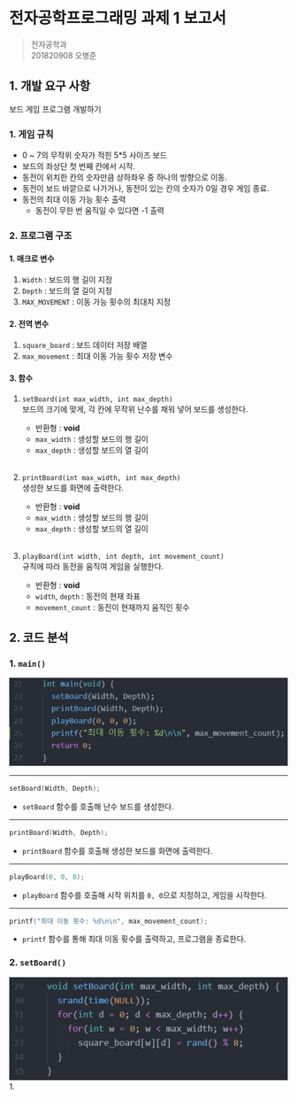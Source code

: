 전자공학프로그래밍 과제 1 보고서
=============================
> 전자공학과  
201820908 오병준  

## 1. 개발 요구 사항  
보드 게임 프로그램 개발하기  

### 1. 게임 규칙
* 0 ~ 7의 무작위 숫자가 적힌 5*5 사이즈 보드
* 보드의 좌상단 첫 번째 칸에서 시작.
* 동전이 위치한 칸의 숫자만큼 상하좌우 중 하나의 방향으로 이동.
* 동전이 보드 바깥으로 나가거나, 동전이 있는 칸의 숫자가 0일 경우 게임 종료.
* 동전의 최대 이동 가능 횟수 출력
  * 동전이 무한 번 움직일 수 있다면 -1 출력
        
### 2. 프로그램 구조
#### 1. 매크로 변수  
1. `Width` : 보드의 행 길이 지정  
2. `Depth` : 보드의 열 길이 지정  
3. `MAX_MOVEMENT` : 이동 가능 횟수의 최대치 지정

#### 2. 전역 변수  
1. `square_board` : 보드 데이터 저장 배열  
2. `max_movement` : 최대 이동 가능 횟수 저장 변수  

#### 3. 함수  
1. `setBoard(int max_width, int max_depth)`  
   보드의 크기에 맞게, 각 칸에 무작위 난수를 채워 넣어 보드를 생성한다.  
     * 반환형 : **void**
     * `max_width` : 생성할 보드의 행 길이  
     * `max_depth` : 생성할 보드의 열 길이
     <br>
     
2. `printBoard(int max_width, int max_depth)`  
   생성한 보드를 화면에 출력한다.  
     * 반환형 : **void**
     * `max_width` : 생성할 보드의 행 길이  
     * `max_depth` : 생성할 보드의 열 길이
     <br>
     
3. `playBoard(int width, int depth, int movement_count)`  
   규칙에 따라 동전을 움직여 게임을 실행한다.  
     * 반환형 : **void**
     * `width`, `depth` : 동전의 현재 좌표  
     * `movement_count` : 동전이 현재까지 움직인 횟수  
           
## 2. 코드 분석
### 1. `main()`
![main](/Electronics_Pragramming/과제1/images/main.png)  <br>

* * * * *

```C
setBoard(Width, Depth);
```
* `setBoard` 함수를 호출해 난수 보드를 생성한다.  

* * * * *

```C
printBoard(Width, Depth);
```
* `printBoard` 함수를 호출해 생성한 보드를 화면에 출력한다.

* * * * *

```C
playBoard(0, 0, 0);
```
* `playBoard` 함수를 호출해 시작 위치를 `0, 0`으로 지정하고, 게임을 시작한다.

* * * * *

```C
printf("최대 이동 횟수: %d\n\n", max_movement_count);
```
* `printf` 함수를 통해 최대 이동 횟수를 출력하고, 프로그램을 종료한다.

### 2. `setBoard()`  
![setBoard](/Electronics_Pragramming/과제1/images/setBoard.png)  <br>
1. 
